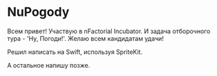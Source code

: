 # NuPogody

Всем привет!
Участвую в nFactorial Incubator. И задача отборочного тура - 'Ну, Погоди!'. Желаю всем кандидатам удачи!

Решил написать на Swift, используя SpriteKit.

А остальное напишу позже.

